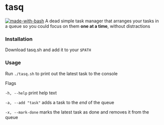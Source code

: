 # tasq

[![made-with-bash](https://img.shields.io/badge/Made%20with-Bash-1f425f.svg)](https://www.gnu.org/software/bash/)
A dead simple task manager that arranges your tasks in a queue
so you could focus on them **one at a time**, without distractions

### Installation
Download tasq.sh and add it to your `$PATH`

### Usage

Run `./tasq.sh` to print out the latest task to the console

Flags

`-h, --help` print help text

`-a, --add "task"` adds a task to the *end* of the queue

`-x, --mark-done` marks the latest task as done and removes it from the queue
